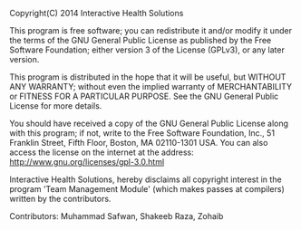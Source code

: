 Copyright(C) 2014 Interactive Health Solutions

This program is free software; you can redistribute it and/or modify it under the terms of the GNU General Public License as published by the Free Software Foundation; either version 3 of the License (GPLv3), or any later version.

This program is distributed in the hope that it will be useful, but WITHOUT ANY WARRANTY; without even the implied warranty of MERCHANTABILITY or FITNESS FOR A PARTICULAR PURPOSE.
See the GNU General Public License for more details.

You should have received a copy of the GNU General Public License along with this program; if not, write to the Free Software Foundation, Inc., 51 Franklin Street, Fifth Floor, Boston, MA 02110-1301  USA.
You can also access the license on the internet at the address: http://www.gnu.org/licenses/gpl-3.0.html

Interactive Health Solutions, hereby disclaims all copyright interest in the program 'Team Management Module' (which makes passes at compilers) written by the contributors.

Contributors: Muhammad Safwan, Shakeeb Raza, Zohaib

